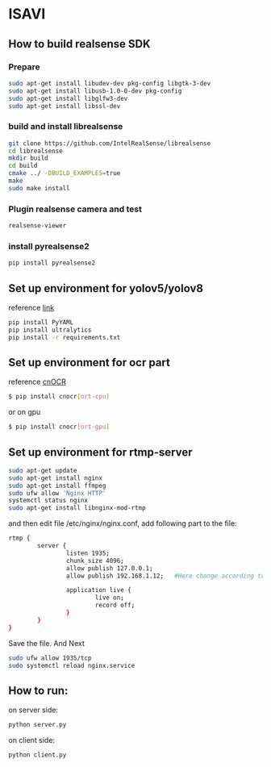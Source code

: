 # ISAVI
## How to build realsense SDK
### Prepare
```bash
sudo apt-get install libudev-dev pkg-config libgtk-3-dev
sudo apt-get install libusb-1.0-0-dev pkg-config
sudo apt-get install libglfw3-dev
sudo apt-get install libssl-dev
```

### build and install librealsense
```bash
git clone https://github.com/IntelRealSense/librealsense
cd librealsense
mkdir build
cd build
cmake ../ -DBUILD_EXAMPLES=true
make
sudo make install
```

### Plugin realsense camera and test
```bash
realsense-viewer
```
### install pyrealsense2
``` bash
pip install pyrealsense2
```
## Set up environment for yolov5/yolov8
reference [link](https://github.com/ultralytics/yolov5)
```bash
pip install PyYAML
pip install ultralytics
pip install -r requirements.txt
```
## Set up environment for ocr part
reference [cnOCR](https://cnocr.readthedocs.io/zh/latest/install/)
```bash
$ pip install cnocr[ort-cpu]
```
or on gpu
```bash
$ pip install cnocr[ort-gpu]
```
## Set up environment for rtmp-server
```bash
sudo apt-get update
sudo apt-get install nginx
sudo apt-get install ffmpeg
sudo ufw allow 'Nginx HTTP'
systemctl status nginx
sudo apt-get install libnginx-mod-rtmp
```
and then edit file /etc/nginx/nginx.conf, add following part to the file:
```bash
rtmp {
        server {
                listen 1935;
                chunk_size 4096;
                allow publish 127.0.0.1;
                allow publish 192.168.1.12;   #Here change according to your IP

                application live {
                        live on;
                        record off;
                }
        }
}
```
Save the file. And Next
```bash
sudo ufw allow 1935/tcp
sudo systemctl reload nginx.service
```
## How to run:
on server side:
```bash
python server.py
```
on client side:
```bash
python client.py
```
